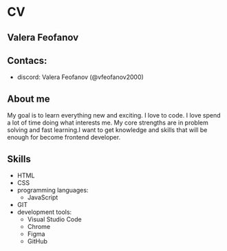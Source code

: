 # CV
## Valera Feofanov
## Contacs:
* discord: Valera Feofanov (@vfeofanov2000)
## About me
My goal is to learn everything new and exciting. I love to code. I love spend a lot of time doing what interests me. My core strengths are in problem solving and fast learning.I want to get knowledge and skills that will be enough for become frontend developer.
## Skills
* HTML
* CSS
* programming languages:
    + JavaScript
* GIT
* development tools:
    + Visual Studio Code
    + Chrome
    + Figma
    + GitHub